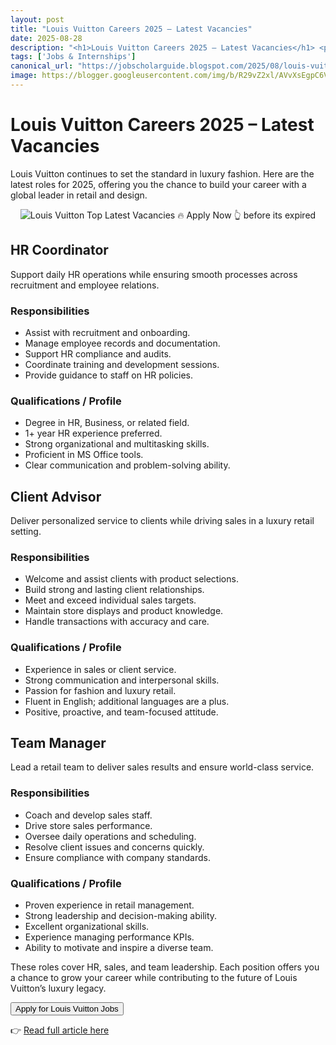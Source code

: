 ```yaml
---
layout: post
title: "Louis Vuitton Careers 2025 – Latest Vacancies"
date: 2025-08-28
description: "<h1>Louis Vuitton Careers 2025 – Latest Vacancies</h1> <p>Louis Vuitton continues to set the standard in luxury fashion. Here are the latest roles for 2025, offering you the chance to build your career with a global leader in retail and design.</p>  <div style="text-align: center;">   <img alt="Louis Vuitton Top Latest Vacancies 🔥 Apply Now 👆 before its expired" src="https://blogger.googleusercontent.com/img/b/R29vZ2xl/AVvXsEgpC6V0KNdp61QaqjhxEnb8vhqLq6Wou0SaNhYHr9BdCK50A3ZqDp_ZI9y8aHHGCj0Fgb6SqyBUXo4mW_xWyp5pM-xBi8byY8pXVXja5Ztbq8zV1UM9j3OiF9gFnLe5G9n2YSOoozRLpgglzoHC3fD5ljQVm0nJ3ly6era-cOPbdVoAmzo6BgigxfPigykx/s432/Louis%20Vuitton%20Top%20Latest%20Vacancies%20Apply%20Now%20before%20its%20expired.png" title="Louis Vuitton Top Latest Vacancies 🔥 Apply Now 👆 before its expired" /> </div>  <article>   <h2>HR Coordinator</h2>   <p>Support daily HR operations while ensuring smooth processes across recruitment and employee relations.</p>   <section>     <h3>Responsibilities</h3>     <ul>       <li>Assist with recruitment and onboarding.</li>       <li>Manage employee records and documentation.</li>       <li>Support HR compliance and audits.</li>       <li>Coordinate training and development sessions.</li>       <li>Provide guidance to staff on HR policies.</li>     </ul>   </section>   <section>     <h3>Qualifications / Profile</h3>     <ul>       <li>Degree in HR, Business, or related field.</li>       <li>1+ year HR experience preferred.</li>       <li>Strong organizational and multitasking skills.</li>       <li>Proficient in MS Office tools.</li>       <li>Clear communication and problem-solving ability.</li>     </ul>   </section> </article>  <article>   <h2>Client Advisor</h2>   <p>Deliver personalized service to clients while driving sales in a luxury retail setting.</p>   <section>     <h3>Responsibilities</h3>     <ul>       <li>Welcome and assist clients with product selections.</li>       <li>Build strong and lasting client relationships.</li>       <li>Meet and exceed individual sales targets.</li>       <li>Maintain store displays and product knowledge.</li>       <li>Handle transactions with accuracy and care.</li>     </ul>   </section>   <section>     <h3>Qualifications / Profile</h3>     <ul>       <li>Experience in sales or client service.</li>       <li>Strong communication and interpersonal skills.</li>       <li>Passion for fashion and luxury retail.</li>       <li>Fluent in English; additional languages are a plus.</li>       <li>Positive, proactive, and team-focused attitude.</li>     </ul>   </section> </article>  <article>   <h2>Team Manager</h2>   <p>Lead a retail team to deliver sales results and ensure world-class service.</p>   <section>     <h3>Responsibilities</h3>     <ul>       <li>Coach and develop sales staff.</li>       <li>Drive store sales performance.</li>       <li>Oversee daily operations and scheduling.</li>       <li>Resolve client issues and concerns quickly.</li>       <li>Ensure compliance with company standards.</li>     </ul>   </section>   <section>     <h3>Qualifications / Profile</h3>     <ul>       <li>Proven experience in retail management.</li>       <li>Strong leadership and decision-making ability.</li>       <li>Excellent organizational skills.</li>       <li>Experience managing performance KPIs.</li>       <li>Ability to motivate and inspire a diverse team.</li>     </ul>   </section> </article>  <p>These roles cover HR, sales, and team leadership. Each position offers you a chance to grow your career while contributing to the future of Louis Vuitton’s luxury legacy.</p>  <button id="apply-cta">   Apply for Louis Vuitton Jobs </button>"
tags: ['Jobs & Internships']
canonical_url: "https://jobscholarguide.blogspot.com/2025/08/louis-vuitton-careers-2025-latest.html"
image: https://blogger.googleusercontent.com/img/b/R29vZ2xl/AVvXsEgpC6V0KNdp61QaqjhxEnb8vhqLq6Wou0SaNhYHr9BdCK50A3ZqDp_ZI9y8aHHGCj0Fgb6SqyBUXo4mW_xWyp5pM-xBi8byY8pXVXja5Ztbq8zV1UM9j3OiF9gFnLe5G9n2YSOoozRLpgglzoHC3fD5ljQVm0nJ3ly6era-cOPbdVoAmzo6BgigxfPigykx/s72-c/Louis%20Vuitton%20Top%20Latest%20Vacancies%20Apply%20Now%20before%20its%20expired.png
---
```


<h1>Louis Vuitton Careers 2025 – Latest Vacancies</h1> <p>Louis Vuitton continues to set the standard in luxury fashion. Here are the latest roles for 2025, offering you the chance to build your career with a global leader in retail and design.</p>  <div style="text-align: center;">   <img alt="Louis Vuitton Top Latest Vacancies 🔥 Apply Now 👆 before its expired" src="https://blogger.googleusercontent.com/img/b/R29vZ2xl/AVvXsEgpC6V0KNdp61QaqjhxEnb8vhqLq6Wou0SaNhYHr9BdCK50A3ZqDp_ZI9y8aHHGCj0Fgb6SqyBUXo4mW_xWyp5pM-xBi8byY8pXVXja5Ztbq8zV1UM9j3OiF9gFnLe5G9n2YSOoozRLpgglzoHC3fD5ljQVm0nJ3ly6era-cOPbdVoAmzo6BgigxfPigykx/s432/Louis%20Vuitton%20Top%20Latest%20Vacancies%20Apply%20Now%20before%20its%20expired.png" title="Louis Vuitton Top Latest Vacancies 🔥 Apply Now 👆 before its expired" /> </div>  <article>   <h2>HR Coordinator</h2>   <p>Support daily HR operations while ensuring smooth processes across recruitment and employee relations.</p>   <section>     <h3>Responsibilities</h3>     <ul>       <li>Assist with recruitment and onboarding.</li>       <li>Manage employee records and documentation.</li>       <li>Support HR compliance and audits.</li>       <li>Coordinate training and development sessions.</li>       <li>Provide guidance to staff on HR policies.</li>     </ul>   </section>   <section>     <h3>Qualifications / Profile</h3>     <ul>       <li>Degree in HR, Business, or related field.</li>       <li>1+ year HR experience preferred.</li>       <li>Strong organizational and multitasking skills.</li>       <li>Proficient in MS Office tools.</li>       <li>Clear communication and problem-solving ability.</li>     </ul>   </section> </article>  <article>   <h2>Client Advisor</h2>   <p>Deliver personalized service to clients while driving sales in a luxury retail setting.</p>   <section>     <h3>Responsibilities</h3>     <ul>       <li>Welcome and assist clients with product selections.</li>       <li>Build strong and lasting client relationships.</li>       <li>Meet and exceed individual sales targets.</li>       <li>Maintain store displays and product knowledge.</li>       <li>Handle transactions with accuracy and care.</li>     </ul>   </section>   <section>     <h3>Qualifications / Profile</h3>     <ul>       <li>Experience in sales or client service.</li>       <li>Strong communication and interpersonal skills.</li>       <li>Passion for fashion and luxury retail.</li>       <li>Fluent in English; additional languages are a plus.</li>       <li>Positive, proactive, and team-focused attitude.</li>     </ul>   </section> </article>  <article>   <h2>Team Manager</h2>   <p>Lead a retail team to deliver sales results and ensure world-class service.</p>   <section>     <h3>Responsibilities</h3>     <ul>       <li>Coach and develop sales staff.</li>       <li>Drive store sales performance.</li>       <li>Oversee daily operations and scheduling.</li>       <li>Resolve client issues and concerns quickly.</li>       <li>Ensure compliance with company standards.</li>     </ul>   </section>   <section>     <h3>Qualifications / Profile</h3>     <ul>       <li>Proven experience in retail management.</li>       <li>Strong leadership and decision-making ability.</li>       <li>Excellent organizational skills.</li>       <li>Experience managing performance KPIs.</li>       <li>Ability to motivate and inspire a diverse team.</li>     </ul>   </section> </article>  <p>These roles cover HR, sales, and team leadership. Each position offers you a chance to grow your career while contributing to the future of Louis Vuitton’s luxury legacy.</p>  <button id="apply-cta">   Apply for Louis Vuitton Jobs </button>

👉 [Read full article here](https://jobscholarguide.blogspot.com/2025/08/louis-vuitton-careers-2025-latest.html)
